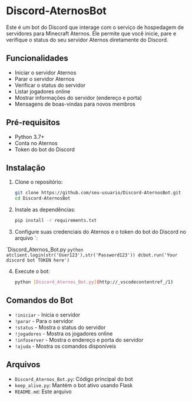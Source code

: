 # Discord-AternosBot

Este é um bot do Discord que interage com o serviço de hospedagem de servidores para Minecraft Aternos. Ele permite que você inicie, pare e verifique o status do seu servidor Aternos diretamente do Discord.

## Funcionalidades

- Iniciar o servidor Aternos
- Parar o servidor Aternos
- Verificar o status do servidor
- Listar jogadores online
- Mostrar informações do servidor (endereço e porta)
- Mensagens de boas-vindas para novos membros

## Pré-requisitos

- Python 3.7+
- Conta no Aternos
- Token do bot do Discord

## Instalação

1. Clone o repositório:

    ```sh
    git clone https://github.com/seu-usuario/Discord-AternosBot.git
    cd Discord-AternosBot
    ```

2. Instale as dependências:

    ```sh
    pip install -r requirements.txt
    ```

3. Configure suas credenciais do Aternos e o token do bot do Discord no arquivo `:

`Discord_Aternos_Bot.py    ```python
    atclient.login(str('User123'),str('Password123'))
    dcbot.run('Your discord bot TOKEN here')
    ```

4. Execute o bot:

    ```sh
    python [Discord_Aternos_Bot.py](http://_vscodecontentref_/1)
    ```

## Comandos do Bot

- `!iniciar` - Inicia o servidor
- `!parar` - Para o servidor
- `!status` - Mostra o status do servidor
- `!jogadores` - Mostra os jogadores online
- `!infoserver` - Mostra o endereço e porta do servidor
- `!ajuda` - Mostra os comandos disponíveis

## Arquivos

- `Discord_Aternos_Bot.py`: Código principal do bot
- `keep_alive.py`: Mantém o bot ativo usando Flask
- `README.md`: Este arquivo
